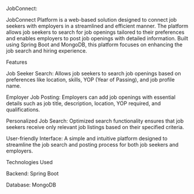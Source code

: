 JobConnect:

JobConnect Platform is a web-based solution designed to connect job seekers with employers in a streamlined and efficient manner. The platform allows job seekers to search for job openings tailored to their preferences and enables employers to post job openings with detailed information. Built using Spring Boot and MongoDB, this platform focuses on enhancing the job search and hiring experience.

Features

Job Seeker Search: Allows job seekers to search job openings based on preferences like location, skills, YOP (Year of Passing), and job profile name.

Employer Job Posting: Employers can add job openings with essential details such as job title, description, location, YOP required, and qualifications.

Personalized Job Search: Optimized search functionality ensures that job seekers receive only relevant job listings based on their specified criteria.

User-friendly Interface: A simple and intuitive platform designed to streamline the job search and posting process for both job seekers and employers.

Technologies Used

Backend: Spring Boot

Database: MongoDB
